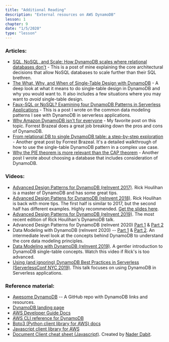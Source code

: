 ```yaml
---
title: "Additional Reading"
description: "External resources on AWS DynamoDB"
lesson: 1
chapter: 9
date: "1/5/2020"
type: "lesson"
---
```


### Articles:

- [SQL, NoSQL, and Scale: How DynamoDB scales where relational databases don't](https://www.alexdebrie.com/posts/dynamodb-no-bad-queries/) - This is a post of mine explaining the core architectural decisions that allow NoSQL databases to scale further than their SQL brethren. 
- [The What, Why, and When of Single-Table Design with DynamoDB](https://www.alexdebrie.com/posts/dynamodb-single-table/) - A deep look at what it means to do single-table design in DynamoDB and why you would want to. It also includes a few situations where you may want to _avoid_ single-table design.
- [Faux-SQL or NoSQL? Examining four DynamoDB Patterns in Serverless Applications](https://www.alexdebrie.com/posts/dynamodb-patterns-serverless/) - This is a post I wrote on the common data modeling patterns I see with DynamoDB in serverless applications.
- [Why Amazon DynamoDB isn't for everyone](https://read.acloud.guru/why-amazon-dynamodb-isnt-for-everyone-and-how-to-decide-when-it-s-for-you-aefc52ea9476) - My favorite post on this topic. Forrest Brazeal does a great job breaking down the pros and cons of DynamoDB.
- [From relational DB to single DynamoDB table: a step-by-step exploration](https://www.trek10.com/blog/dynamodb-single-table-relational-modeling/) - Another great post by Forrest Brazeal. It's a detailed walkthrough of how to use the single-table DynamoDB pattern in a complex use case.
- [Why the PIE theorem is more relevant than the CAP theorem](https://www.alexdebrie.com/posts/choosing-a-database-with-pie/) - Another post I wrote about choosing a database that includes consideration of DynamoDB.

### Videos:

- [Advanced Design Patterns for DynamoDB (reInvent 2017)](https://www.youtube.com/watch?v=jzeKPKpucS0). Rick Houlihan is a master of DynamoDB and has some great tips.
- [Advanced Design Pattens for DynamoDB (reInvent 2018)](https://www.youtube.com/watch?v=HaEPXoXVf2k). Rick Houlihan is back with more tips. The first half is similar to 2017, but the second half has different examples. Highly recommended. [Get the slides here](https://www.slideshare.net/AmazonWebServices/amazon-dynamodb-deep-dive-advanced-design-patterns-for-dynamodb-dat401-aws-reinvent-2018pdf).
- [Advanced Design Patterns for DynamoDB (reInvent 2019)](https://t.co/fRtp2X3Vgg?amp=1). The most recent edition of Rick Houlihan's DynamoDB talk.
- Advanced Design Patterns for DynamoDB (reInvent 2020) [Part 1](https://youtu.be/MF9a1UNOAQo) & [Part 2](https://youtu.be/_KNrRdWD25M)
- Data Modeling with DynamoDB (reInvent 2020) -- [Part 1](https://youtu.be/fiP2e-g-r4g) & [Part 2](https://youtu.be/0uLF1tjI_BI). An intermediate level look at the concepts behind DynamoDB to understand the core data modeling principles.
- [Data Modeling with DynamoDB (reInvent 2019)](https://www.youtube.com/watch?v=DIQVJqiSUkE). A gentler introduction to DynamoDB single-table concepts. Watch this video if Rick's is too advanced.
- [Using (and ignoring) DynamoDB Best Practices in Serverless (ServerlessConf NYC 2019)](https://acloud.guru/series/serverlessconf-nyc-2019/view/dynamodb-best-practices). This talk focuses on using DynamoDB in Serverless applications.

### Reference material:

- [Awesome DynamoDB](https://github.com/alexdebrie/awesome-dynamodb) -- A GitHub repo with DynamoDB links and resources.
- [DynamoDB landing page](https://aws.amazon.com/dynamodb/)
- [AWS Developer Guide Docs](https://docs.aws.amazon.com/amazondynamodb/latest/developerguide/Introduction.html)
- [AWS CLI reference for DynamoDB](https://docs.aws.amazon.com/cli/latest/reference/dynamodb/index.html)
- [Boto3 (Python client library for AWS) docs](http://boto3.readthedocs.io/en/latest/reference/services/dynamodb.html)
- [Javascript client library for AWS](https://docs.aws.amazon.com/AWSJavaScriptSDK/latest/AWS/DynamoDB.html)
- [Document Client cheat sheet (Javascript)](https://github.com/dabit3/dynamodb-documentclient-cheat-sheet). Created by [Nader Dabit](https://twitter.com/dabit3).
